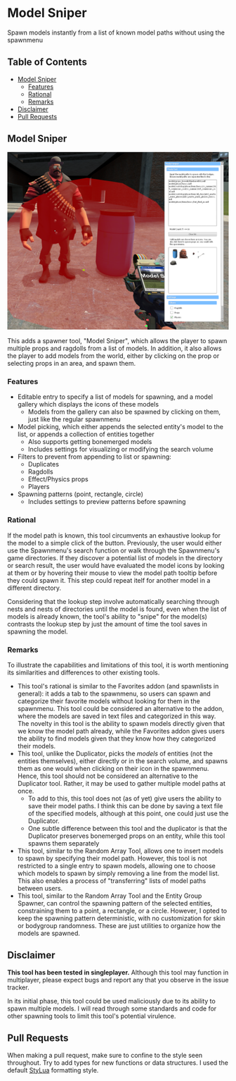 # Model Sniper <!-- omit from toc -->

Spawn models instantly from a list of known model paths without using the spawnmenu

## Table of Contents <!-- omit from toc -->
- [Model Sniper](#model-sniper)
  - [Features](#features)
  - [Rational](#rational)
  - [Remarks](#remarks)
- [Disclaimer](#disclaimer)
- [Pull Requests](#pull-requests)

## Model Sniper

![Model Sniper Preview](/media/modelsniper_preview.png)

This adds a spawner tool, "Model Sniper", which allows the player to spawn multiple props and ragdolls from a list of models. In addition, it also allows the player to add models from the world, either by clicking on the prop or selecting props in an area, and spawn them.

### Features

- Editable entry to specify a list of models for spawning, and a model gallery which displays the icons of these models
  - Models from the gallery can also be spawned by clicking on them, just like the regular spawnmenu  
- Model picking, which either appends the selected entity's model to the list, or appends a collection of entities together
  - Also supports getting bonemerged models
  - Includes settings for visualizing or modifying the search volume
- Filters to prevent from appending to list or spawning:
  - Duplicates
  - Ragdolls
  - Effect/Physics props
  - Players
- Spawning patterns (point, rectangle, circle)
  - Includes settings to preview patterns before spawning

### Rational

If the model path is known, this tool circumvents an exhaustive lookup for the model to a simple click of the button. Previously, the user would either use the Spawnmenu's search function or walk through the Spawnmenu's game directories. If they discover a potential list of models in the directory or search result, the user would have evaluated the model icons by looking at them or by hovering their mouse to view the model path tooltip before they could spawn it. This step could repeat itelf for another model in a different directory.

Considering that the lookup step involve automatically searching through nests and nests of directories until the model is found, even when the list of models is already known, the tool's ability to "snipe" for the model(s) contrasts the lookup step by just the amount of time the tool saves in spawning the model. 

### Remarks

To illustrate the capabilities and limitations of this tool, it is worth mentioning its similarities and differences to other existing tools.

- This tool's rational is similar to the Favorites addon (and spawnlists in general): it adds a tab to the spawnmenu, so users can spawn and categorize their favorite models without looking for them in the spawnmenu. This tool could be considered an alternative to the addon, where the models are saved in text files and categorized in this way. The novelty in this tool is the ability to spawn models directly given that we know the model path already, while the Favorites addon gives users the ability to find models given that they know how they categorized their models.
- This tool, unlike the Duplicator, picks the *models* of entities (not the entities themselves), either directly or in the search volume, and spawns them as one would when clicking on their icon in the spawnmenu. Hence, this tool should not be considered an alternative to the Duplicator tool. Rather, it may be used to gather multiple model paths at once.
  - To add to this, this tool does not (as of yet) give users the ability to save their model paths. I think this can be done by saving a text file of the specified models, although at this point, one could just use the Duplicator.
  - One subtle difference between this tool and the duplicator is that the Duplicator preserves bonemerged props on an entity, while this tool spawns them separately
- This tool, similar to the Random Array Tool, allows one to insert models to spawn by specifying their model path. However, this tool is not restricted to a single entry to spawn models, allowing one to choose which models to spawn by simply removing a line from the model list. This also enables a process of "transferring" lists of model paths between users.
- This tool, similar to the Random Array Tool and the Entity Group Spawner, can control the spawning pattern of the selected entities, constraining them to a point, a rectangle, or a circle. However, I opted to keep the spawning pattern deterministic, with no customization for skin or bodygroup randomness. These are just utilities to organize how the models are spawned.

## Disclaimer

**This tool has been tested in singleplayer.** Although this tool may function in multiplayer, please expect bugs and report any that you observe in the issue tracker.

In its initial phase, this tool could be used maliciously due to its ability to spawn multiple models. I will read through some standards and code for other spawning tools to limit this tool's potential virulence. 

## Pull Requests

When making a pull request, make sure to confine to the style seen throughout. Try to add types for new functions or data structures. I used the default [StyLua](https://github.com/JohnnyMorganz/StyLua) formatting style.
